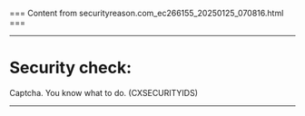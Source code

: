 === Content from securityreason.com_ec266155_20250125_070816.html ===


---

# Security check:

Captcha. You know what to do. (CXSECURITYIDS)

---



